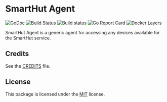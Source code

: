 # SmartHut Agent

[![GoDoc](https://godoc.org/github.com/smarthut/agent?status.svg)](https://godoc.org/github.com/smarthut/agent)
[![Build Status](https://travis-ci.org/smarthut/agent.svg?branch=master)](https://travis-ci.org/smarthut/agent)
[![Build status](https://ci.appveyor.com/api/projects/status/6dgv0nwkt9efiglq/branch/master?svg=true)](https://ci.appveyor.com/project/leonidboykov/agent/branch/master)
[![Go Report Card](https://goreportcard.com/badge/github.com/smarthut/agent)](https://goreportcard.com/report/github.com/smarthut/agent)
[![Docker Layers](https://images.microbadger.com/badges/image/smarthut/agent.svg)](https://microbadger.com/images/smarthut/agent)

SmartHut Agent is a generic agent for accessing any devices available for the
SmartHut service.

## Credits

See the [CREDITS](CREDITS) file.

## License

This package is licensed under the [MIT](LICENSE) license.
